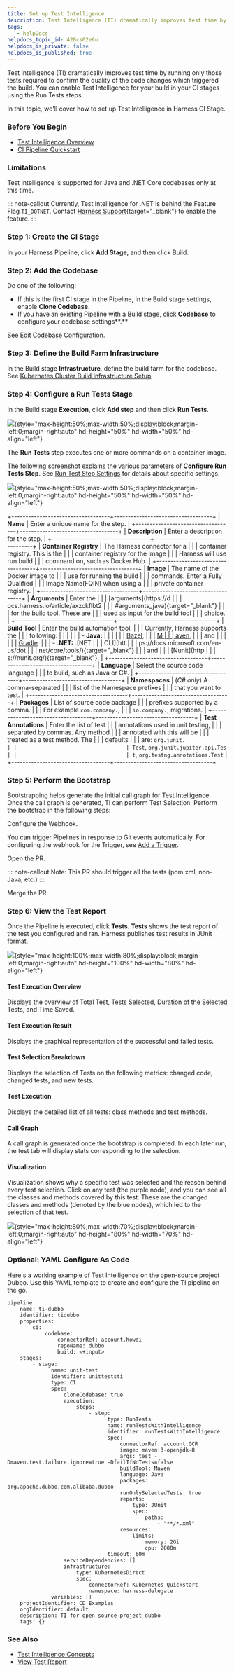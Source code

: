 ```yaml
---
title: Set up Test Intelligence
description: Test Intelligence (TI) dramatically improves test time by running only those tests required to confirm the quality of the code changes which triggered the build. You can enable Test Intelligence for…
tags: 
   - helpDocs
helpdocs_topic_id: 428cs02e6u
helpdocs_is_private: false
helpdocs_is_published: true
---
```


Test Intelligence (TI) dramatically improves test time by running only
those tests required to confirm the quality of the code changes which
triggered the build. You can enable Test Intelligence for your build in
your CI stages using the Run Tests steps.

In this topic, we\'ll cover how to set up Test Intelligence in Harness
CI Stage.

### Before You Begin

-   [Test Intelligence
    Overview](https://newdocs.helpdocs.io/article/vtu9k1dsfa)
-   [CI Pipeline
    Quickstart](../ci-quickstarts/ci-pipeline-quickstart.md)

### Limitations

Test Intelligence is supported for Java and .NET Core codebases only at
this time.

::: note-callout
Currently, Test Intelligence for .NET is behind the Feature
Flag `TI_DOTNET`. Contact [Harness
Support](mailto:support@harness.io){target="_blank"} to enable the
feature.
:::

### Step 1: Create the CI Stage

In your Harness Pipeline, click **Add Stage**, and then click Build.

### Step 2: Add the Codebase

Do one of the following:

-   If this is the first CI stage in the Pipeline, in the Build stage
    settings, enable **Clone Codebase**.
-   If you have an existing Pipeline with a Build stage, click
    **Codebase** to configure your codebase settings**.**

See [Edit Codebase
Configuration](../run-ci-scripts/run-a-script-in-a-ci-stage.md).

### Step 3: Define the Build Farm Infrastructure

In the Build stage **Infrastructure**, define the build farm for the
codebase. See [Kubernetes Cluster Build Infrastructure
Setup](../set-up-build-infrastructure/set-up-a-kubernetes-cluster-build-infrastructure.md).

### Step 4: Configure a Run Tests Stage

In the Build stage **Execution**, click **Add step** and then click
**Run Tests**.

![](https://files.helpdocs.io/i5nl071jo5/articles/428cs02e6u/1630483471027/oor-iqwasmvig-ca-y-y-tfgh-df-chx-g-v-umrgwvlg-rpktal-mcjb-svfqryqnt-fo-ctw-4-tw-cpy-5-zn-k-2-5-w-dhc-a-7-kze-dhl-6-an-f-0-v-ipf-jad-bi-qugv-61-xgq-yvi-0-jm-bevxxjn-xwmsicwz-2-m-s-0){style="max-height:50%;max-width:50%;display:block;margin-left:0;margin-right:auto"
hd-height="50%" hd-width="50%" hd-align="left"}

The **Run Tests** step executes one or more commands on a container
image.

The following screenshot explains the various parameters of **Configure
Run Tests Step**. See [Run Test Step
Settings](https://ngdocs.harness.io/article/axzckflbt2) for details
about specific settings.

![](./static/set-up-test-intelligence-00.png){style="max-height:50%;max-width:50%;display:block;margin-left:0;margin-right:auto"
hd-height="50%" hd-width="50%" hd-align="left"}

+-----------------------------------+-----------------------------------+
| **Name**                          | Enter a unique name for the step. |
+-----------------------------------+-----------------------------------+
| **Description**                   | Enter a description for the step. |
+-----------------------------------+-----------------------------------+
| **Container Registry**            | The Harness connector for a       |
|                                   | container registry. This is the   |
|                                   | container registry for the image  |
|                                   | Harness will use run build        |
|                                   | command on, such as Docker Hub.   |
+-----------------------------------+-----------------------------------+
| **Image**                         | The name of the Docker image to   |
|                                   | use for running the build         |
|                                   | commands. Enter a Fully Qualified |
|                                   | Image Name(FQIN) when using a     |
|                                   | private container registry.       |
+-----------------------------------+-----------------------------------+
| **Arguments**                     | Enter the                         |
|                                   | [arguments](https://d             |
|                                   | ocs.harness.io/article/axzckflbt2 |
|                                   | #arguments_java){target="_blank"} |
|                                   | for the build tool. These are     |
|                                   | used as input for the build tool  |
|                                   | choice.                           |
+-----------------------------------+-----------------------------------+
| **Build Tool**                    | Enter the build automation tool.  |
|                                   | Currently, Harness supports the   |
|                                   | following:                        |
|                                   |                                   |
|                                   | -   **Java:**                     |
|                                   |                                   |
|                                   |    [Bazel](https://bazel.build/), |
|                                   |     [M                            |
|                                   | aven](https://maven.apache.org/), |
|                                   |     and                           |
|                                   |                                   |
|                                   |    [Gradle](https://gradle.org/). |
|                                   | -   **.NET:** .[NET               |
|                                   |     CLI](htt                      |
|                                   | ps://docs.microsoft.com/en-us/dot |
|                                   | net/core/tools/){target="_blank"} |
|                                   |     and                           |
|                                   |     [Nunit](http                  |
|                                   | s://nunit.org/){target="_blank"}. |
+-----------------------------------+-----------------------------------+
| **Language**                      | Select the source code language   |
|                                   | to build, such as Java or C#.     |
+-----------------------------------+-----------------------------------+
| **Namespaces**                    | (*C# only*) A comma-separated     |
|                                   | list of the Namespace prefixes    |
|                                   | that you want to test.            |
+-----------------------------------+-----------------------------------+
| **Packages**                      | List of source code package       |
|                                   | prefixes supported by a comma.    |
|                                   | For example `com.company.`,       |
|                                   | `io.company.`, migrations.        |
+-----------------------------------+-----------------------------------+
| **Test Annotations**              | Enter the list of test            |
|                                   | annotations used in unit testing, |
|                                   | separated by commas. Any method   |
|                                   | annotated with this will be       |
|                                   | treated as a test method. The     |
|                                   | defaults                          |
|                                   | are: `org.junit.                  |
|                                   | Test`, `org.junit.jupiter.api.Tes |
|                                   | t`, `org.testng.annotations.Test` |
+-----------------------------------+-----------------------------------+

### Step 5: Perform the Bootstrap

Bootstrapping helps generate the initial call graph for Test
Intelligence. Once the call graph is generated, TI can perform Test
Selection. Perform the bootstrap in the following steps:

Configure the Webhook.

You can trigger Pipelines in response to Git events automatically. For
configuring the webhook for the Trigger, see [Add a
Trigger](https://ngdocs.harness.io/article/hndnde8usz-triggering-pipelines#step_1_add_a_trigger_to_a_pipeline). 

Open the PR.

::: note-callout
Note: This PR should trigger all the tests (pom.xml, non-Java, etc.)
:::

Merge the PR.

### Step 6: View the Test Report

Once the Pipeline is executed, click **Tests**. **Tests** shows the test
report of the test you configured and ran. Harness publishes test
results in JUnit format.

![](./static/set-up-test-intelligence-01.png){style="max-height:100%;max-width:80%;display:block;margin-left:0;margin-right:auto"
hd-height="100%" hd-width="80%" hd-align="left"}

#### Test Execution Overview

Displays the overview of Total Test, Tests Selected, Duration of the
Selected Tests, and Time Saved.

#### Test Execution Result

Displays the graphical representation of the successful and failed
tests.

#### Test Selection Breakdown

Displays the selection of Tests on the following metrics: changed code,
changed tests, and new tests.

#### Test Execution

Displays the detailed list of all tests: class methods and test methods.

#### Call Graph

A call graph is generated once the bootstrap is completed. In each later
run, the test tab will display stats corresponding to the selection. 

#### Visualization 

Visualization shows why a specific test was selected and the reason
behind every test selection. Click on any test (the purple node), and
you can see all the classes and methods covered by this test. These are
the changed classes and methods (denoted by the blue nodes), which led
to the selection of that test.

![](https://files.helpdocs.io/i5nl071jo5/articles/428cs02e6u/1630483756690/jxm-583-sm-sm-0-y-rd-4-eaw-ymxy-ow-yvy-1-f-fco-zd-oi-qycfhief-j-9-mqlylfiou-4-h-8-ee-eylo-2-vp-zgr-g-2-qc-axm-98-iwk-c-0-ys-p-4-ku-iwlk-1-t-yj-5-d-bxt-v-5-a-8-x-mg-8-x-u-9-wh-1-rpkk-scv-so-7-e-qs-0-tg-s-0){style="max-height:80%;max-width:70%;display:block;margin-left:0;margin-right:auto"
hd-height="80%" hd-width="70%" hd-align="left"}

### Optional: YAML Configure As Code

Here\'s a working example of Test Intelligence on the open-source
project Dubbo. Use this YAML template to create and configure the TI
pipeline on the go.

``` {.hljs .yaml}
pipeline:
    name: ti-dubbo
    identifier: tidubbo
    properties:
        ci:
            codebase:
                connectorRef: account.howdi
                repoName: dubbo
                build: <+input>
    stages:
        - stage:
              name: unit-test
              identifier: unitteststi
              type: CI
              spec:
                  cloneCodebase: true
                  execution:
                      steps:
                          - step:
                                type: RunTests
                                name: runTestsWithIntelligence
                                identifier: runTestsWithIntelligence
                                spec:
                                    connectorRef: account.GCR
                                    image: maven:3-openjdk-8
                                    args: test -Dmaven.test.failure.ignore=true -DfailIfNoTests=false
                                    buildTool: Maven
                                    language: Java
                                    packages: org.apache.dubbo,com.alibaba.dubbo
                                    runOnlySelectedTests: true
                                    reports:
                                        type: JUnit
                                        spec:
                                            paths:
                                                - "**/*.xml"
                                    resources:
                                        limits:
                                            memory: 2Gi
                                            cpu: 2000m
                                timeout: 60m
                  serviceDependencies: []
                  infrastructure:
                      type: KubernetesDirect
                      spec:
                          connectorRef: Kubernetes_Quickstart
                          namespace: harness-delegate
              variables: []
    projectIdentifier: CD_Examples
    orgIdentifier: default
    description: TI for open source project dubbo
    tags: {}
```

### See Also

-   [Test Intelligence
    Concepts](https://ngdocs.harness.io/article/vtu9k1dsfa)
-   [View Test
    Report](../view-your-builds/viewing-tests.md)
